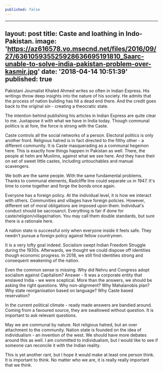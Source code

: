 ```yaml
---
published: false
---
```

---
layout: post
title:  Caste and loathing in Indo-Pakistan.
image: 'https://az616578.vo.msecnd.net/files/2016/09/27/636105935525928636695191810_Saarc-unable-to-solve-india-pakistan-problem-over-kasmir.jpg'
date: '2018-04-14 10:51:39'
published: true
---

Pakistani Journalist Khaled Ahmed writes so often in Indian Express. His writings throw deep insights into the nature of his society. He admits that the process of nation building has hit a dead end there. And the credit goes back to the original sin - creating a theocratic state.

The intention behind publishing his articles in Indian Express are quite clear to me. Juxtapose it with what we have in India today. Though communal politics is at fore, the force is strong with the Caste. 

Caste controls all the social networks of a person. Electoral politics is only another front. Religious hatred is in fact directed to the filthy other - a different community.  It is Caste masquerading as a communal hegemon here. This is exactly how things happen in Pakistan as well. There, the people at helm are Muslims, against what we see here. And they have their on set of sweet little castes, including untouchables and manual scavengers.

We both are the same people. With the same fundamental problems. Thanks to communal elements, Radcliffe line could separate us in 1947. It's time to come together and forge the bonds once again. 

Everyone has a foreign policy.  At the individual level, it is how we interact with others. Communities and villages have foreign policies. However, different set of moral obligations are imposed upon them. Individual's conduct should be sacrosanct. Everything is fair if done for caste/religion/village/nation. You may call them double standards, but sure there is a rationale here.

A nation state is successful only when everyone inside it feels safe. They needn't pursue a foreign policy against fellow countrymen. 

It is a very lofty goal indeed. Socialism swept Indian Freedom Struggle during the 1930s. Afterwards, we thought we could dispose off identities though economic progress. In 2018, we still find identities strong and consequent weakening of the nation.

Even the common sense is missing. Why did Nehru and Congress adopt socialism against Capitalism? Answer - It was a corporate entity that enslaved India - we were sceptical. More than the answers, we should be asking the right questions. Why non-alignment? Why Mahalanobis plan? Why state reorganisation based on language? Why Caste based reservation? 

In the current political climate - ready made answers are bandied around. Coming from a favoured source, they are swallowed without question. It is important to ask relevant questions.

May we are communal by nature. Not religious hatred, but an over attachment to the community. Nation state is founded on the idea of individualism - an invention of the west. We should have more debates around this as well. I am committed to individualism, but I would like to see if someone can reconcile it with the Indian reality.

This is yet another rant, but I hope it would make at least one person think. It is important to think. No matter who we are, it is really really important that we think.






